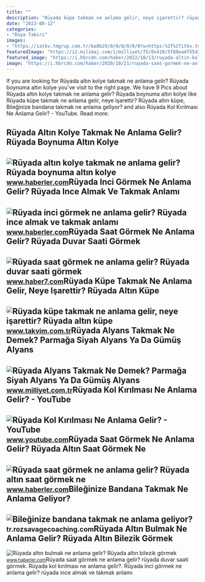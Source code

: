 ```yaml
---
title: ""
description: "Rüyada küpe takmak ne anlama gelir, neye işarettir? rüyada altın küpe"
date: "2023-08-12"
categories:
- "Ruya Tabiri"
images:
- "https://iatkv.tmgrup.com.tr/ba0b29/0/0/0/0/0/0?u=https:%2f%2fitkv.tmgrup.com.tr%2falbum%2f2022%2f02%2f23%2fruyada-kupe-takmak-ne-anlama-gelir-neye-isarettir-ruyada-altin-kupe-takmanin-anlami-ve-yorumu-1645606243598.jpg&amp;mw=800&amp;l=1"
featuredImage: "https://i2.milimaj.com/i/milliyet/75/0x410/5f88ea4f55427f1a7c6f8aa2.jpg"
featured_image: "https://i.hbrcdn.com/haber/2022/10/13/ruyada-altin-kolye-takmak-ne-anlama-gelir-ruyada-15355797_4359_amp.jpg"
image: "https://i.hbrcdn.com/haber/2020/10/21/ruyada-saat-gormek-ne-anlama-gelir-ruyada-altin-13682859_1095_amp.jpg"
---
```


If you are looking for Rüyada altın kolye takmak ne anlama gelir? Rüyada boynuma altın kolye you've visit to the right page. We have 9 Pics about Rüyada altın kolye takmak ne anlama gelir? Rüyada boynuma altın kolye like Rüyada küpe takmak ne anlama gelir, neye işarettir? Rüyada altın küpe, Bileğinize bandana takmak ne anlama geliyor? and also Rüyada Kol Kırılması Ne Anlama Gelir? - YouTube. Read more:

Rüyada Altın Kolye Takmak Ne Anlama Gelir? Rüyada Boynuma Altın Kolye
---------------------------------------------------------------------

 ![Rüyada altın kolye takmak ne anlama gelir? Rüyada boynuma altın kolye](https://i.hbrcdn.com/haber/2022/10/13/ruyada-altin-kolye-takmak-ne-anlama-gelir-ruyada-15355797_4359_amp.jpg) <small>www.haberler.com</small>Rüyada Inci Görmek Ne Anlama Gelir? Rüyada Ince Almak Ve Takmak Anlamı
----------------------------------------------------------------------

 ![Rüyada inci görmek ne anlama gelir? Rüyada ince almak ve takmak anlamı](https://i.hbrcdn.com/haber/2022/11/10/ruyada-inci-gormek-ne-anlama-gelir-ruyada-ince-15420091_3207_amp.jpg) <small>www.haberler.com</small>Rüyada Saat Görmek Ne Anlama Gelir? Rüyada Duvar Saati Görmek
-------------------------------------------------------------

 ![Rüyada saat görmek ne anlama gelir? Rüyada duvar saati görmek](https://i20.haber7.net/resize/1280x720/haber/haber7/photos/2021/45/ruyada_kol_saati_takmak_ne_demek_ruyada_duvar_saati_gormek_ne_anlama_gelir_1636698587_2241.jpg) <small>www.haber7.com</small>Rüyada Küpe Takmak Ne Anlama Gelir, Neye Işarettir? Rüyada Altın Küpe
---------------------------------------------------------------------

 ![Rüyada küpe takmak ne anlama gelir, neye işarettir? Rüyada altın küpe](https://iatkv.tmgrup.com.tr/ba0b29/0/0/0/0/0/0?u=https:%2f%2fitkv.tmgrup.com.tr%2falbum%2f2022%2f02%2f23%2fruyada-kupe-takmak-ne-anlama-gelir-neye-isarettir-ruyada-altin-kupe-takmanin-anlami-ve-yorumu-1645606243598.jpg&mw=800&l=1) <small>www.takvim.com.tr</small>Rüyada Alyans Takmak Ne Demek? Parmağa Siyah Alyans Ya Da Gümüş Alyans
----------------------------------------------------------------------

 ![Rüyada Alyans Takmak Ne Demek? Parmağa Siyah Alyans Ya Da Gümüş Alyans](https://i2.milimaj.com/i/milliyet/75/0x410/5f88ea4f55427f1a7c6f8aa2.jpg) <small>www.milliyet.com.tr</small>Rüyada Kol Kırılması Ne Anlama Gelir? - YouTube
-----------------------------------------------

 ![Rüyada Kol Kırılması Ne Anlama Gelir? - YouTube](https://i.ytimg.com/vi/mtL2eH5vc1o/maxresdefault.jpg) <small>www.youtube.com</small>Rüyada Saat Görmek Ne Anlama Gelir? Rüyada Altın Saat Görmek Ne
---------------------------------------------------------------

 ![Rüyada saat görmek ne anlama gelir? Rüyada altın saat görmek ne](https://i.hbrcdn.com/haber/2020/10/21/ruyada-saat-gormek-ne-anlama-gelir-ruyada-altin-13682859_1095_amp.jpg) <small>www.haberler.com</small>Bileğinize Bandana Takmak Ne Anlama Geliyor?
--------------------------------------------

 ![Bileğinize bandana takmak ne anlama geliyor?](https://cdn.rozsavagecoaching.com/wp-content/uploads/answers/6348/ROS4P17H3Xpic.jpg) <small>tr.rozsavagecoaching.com</small>Rüyada Altın Bulmak Ne Anlama Gelir? Rüyada Altın Bilezik Görmek
----------------------------------------------------------------

 ![Rüyada altın bulmak ne anlama gelir? Rüyada altın bilezik görmek](https://i.hbrcdn.com/haber/2020/08/26/ruyada-altin-bulmak-ne-anlama-gelir-ruyada-altin-13540471_1424_amp.jpg) <small>www.haberler.com</small>Rüyada saat görmek ne anlama gelir? rüyada duvar saati görmek. Rüyada kol kırılması ne anlama gelir?. Rüyada inci görmek ne anlama gelir? rüyada ince almak ve takmak anlamı
